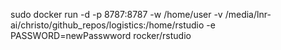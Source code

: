 sudo docker run -d -p 8787:8787 -w /home/user -v /media/lnr-ai/christo/github_repos/logistics:/home/rstudio -e PASSWORD=newPasswword rocker/rstudio
